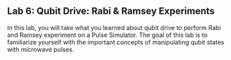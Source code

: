 ## Lab 6: Qubit Drive: Rabi & Ramsey Experiments
In this lab, you will take what you learned about qubit drive to perform Rabi and Ramsey experiment on a Pulse Simulator. The goal of this lab is to familiarize yourself with the important concepts of manipulating qubit states with microwave pulses.